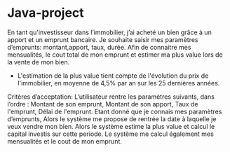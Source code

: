# Java-project

En tant qu'investisseur dans l’immobilier, j’ai acheté un bien grâce à un apport et un emprunt bancaire.
Je souhaite saisir mes paramètres d’emprunts: montant,apport, taux, durée. 
Afin de connaitre mes mensualités, le cout total de mon emprunt et estimer ma plus value lors de la vente de mon bien.
* L'estimation de la plus value tient compte de l'évolution du prix de l'immobilier, en moyenne de 4,5% par an sur les 25 dernières années.
 
 
 
Critères d’acceptation:
L’utilisateur rentre les paramètres suivants, dans l’ordre : Montant de son emprunt, Montant de son apport, Taux de l'emprunt, Délai de l'emprunt.
Etant donné que je connais mes paramètres d’emprunts,
Alors le système me propose de rentrée la date à laquelle je veux vendre mon bien.
Alors le système estime la plus value et calcul le capital investis sur cette periode.
Le système me calcul également mes mensualités et le cout de mon emprunt.
 
